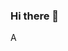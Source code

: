 ### Hi there 👋

<!--
**L64/L64** is a ✨ _special_ ✨ repository because its `README.md` (this file) appears on your GitHub profile.

Here are some ideas to get you started:

- 🔭 I’m currently working on ...A
- 🌱 I’m currently learning ...Aggggggggggg
- 👯 I’m looking to collaborate on ...A
- 🤔 I’m looking for help with ...A
- 💬 Ask me about ...A
- 📫 How to reach me: ...A
- 😄 Pronouns: ...A
- ⚡ Fun fact: ...A
-->A
